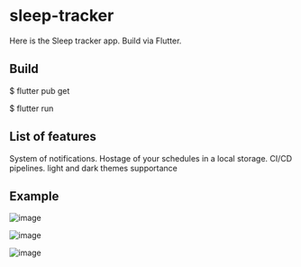 # sleep-tracker
Here is the Sleep tracker app. Build via Flutter. 

## Build

$ flutter pub get

$ flutter run 

## List of features

System of notifications. Hostage of your schedules in a local storage. CI/CD pipelines. light and dark themes supportance

## Example 

![image](https://github.com/ChabanovX/sleep-tracker/assets/160529597/b0a3720e-c87d-4852-a64e-82eb0d298118)

![image](https://github.com/ChabanovX/sleep-tracker/assets/160529597/d5e1c669-91e4-421c-b7aa-4df35ce3e320)

![image](https://github.com/ChabanovX/sleep-tracker/assets/160529597/b442c99c-8a19-4503-b91e-359a942a8075)
